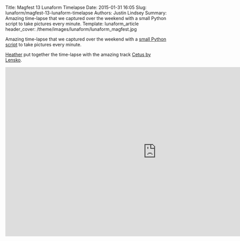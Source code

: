 Title: Magfest 13 Lunaform Timelapse
Date: 2015-01-31 16:05
Slug: lunaform/magfest-13-lunaform-timelapse
Authors: Justin Lindsey
Summary: Amazing time-lapse that we captured over the weekend with a small Python script to take pictures every minute.
Template: lunaform_article
header_cover: /theme/images/lunaform/lunaform_magfest.jpg

Amazing time-lapse that we captured over the weekend with a [small Python script](https://github.com/disdanes/twitter-cam/blob/master/test_cam.py) to take pictures every minute.

[Heather](https://twitter.com/l33t4rtist) put together the time-lapse with the amazing track [Cetus by Lensko](https://soundcloud.com/lensko/lensko-cetus).

<iframe width="940" height="528" src="https://www.youtube.com/embed/g51JpLvt_-E" frameborder="0" allowfullscreen></iframe>
